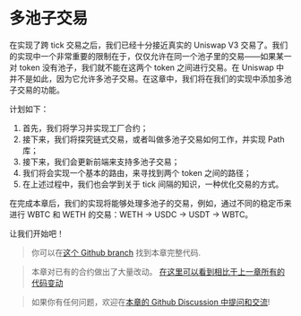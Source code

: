 # 多池子交易

在实现了跨 tick 交易之后，我们已经十分接近真实的 Uniswap V3 交易了。我们的实现中一个非常重要的限制在于，仅仅允许在同一个池子里的交易——如果某一对 token 没有池子，我们就不能在这两个 token 之间进行交易。在 Uniswap 中并不是如此，因为它允许多池子交易。在这章中，我们将在我们的实现中添加多池子交易的功能。

计划如下：
1. 首先，我们将学习并实现工厂合约；
2. 接下来，我们将探究链式交易，或者叫做多池子交易如何工作，并实现 Path 库；
3. 接下来，我们会更新前端来支持多池子交易；
4. 我们将会实现一个基本的路由，来寻找到两个 token 之间的路径；
5. 在上述过程中，我们也会学到关于 tick 间隔的知识，一种优化交易的方式。

在完成本章后，我们的实现将能够处理多池子的交易，例如，通过不同的稳定币来进行 WBTC 和 WETH 的交易：WETH → USDC → USDT → WBTC。

让我们开始吧！

> 你可以在[这个 Github branch](https://github.com/Jeiwan/uniswapv3-code/tree/milestone_4) 找到本章完整代码.

> 本章对已有的合约做出了大量改动。 [在这里可以看到相比于上一章所有的代码变动](https://github.com/Jeiwan/uniswapv3-code/compare/milestone_3...milestone_4)

> 如果你有任何问题，欢迎在[本章的 Github Discussion 中提问和交流](https://github.com/Jeiwan/uniswapv3-book/discussions/categories/milestone-4-multi-pool-swaps)!

